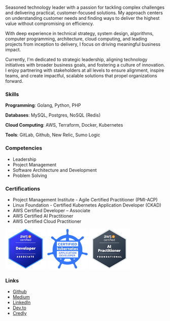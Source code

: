 Seasoned technology leader with a passion for tackling complex challenges and delivering practical, customer-focused solutions. My approach centers on understanding customer needs and finding ways to deliver the highest value without compromising on efficiency.

With deep experience in technical strategy, system design, algorithms, computer programming, architecture, cloud computing, and leading projects from inception to delivery, I focus on driving meaningful business impact. 

Currently, I'm dedicated to strategic leadership, aligning technology initiatives with broader business goals, and fostering a culture of innovation. I enjoy partnering with stakeholders at all levels to ensure alignment, inspire teams, and create impactful, scalable solutions that propel organizations forward.

### Skills

**Programming**: Golang, Python, PHP 

**Databases**: MySQL, Postgres, NoSQL (Redis) 

**Cloud Computing**: AWS, Terraform, Docker, Kubernetes 

**Tools**: GitLab, Github, New Relic, Sumo Logic

### Competencies
- Leadership
- Project Management
- Software Architecture and Development
- Problem Solving

### Certifications

- Project Management Institute - Agile Certified Practitioner (PMI-ACP)
- Linux Foundation - Certified Kubernetes Application Developer (CKAD)
- AWS Certified Developer – Associate
- AWS Certified AI Practitioner
- AWS Certified Cloud Practitioner

![aws developer](./media/awsdev.png)
![ckad](./media/ckad.png)
![aws ai](./media/awsai.png)

### Links

- [Github](https://github.com/jorgecontreras)
- [Medium](https://medium.com/@jorge-contreras)
- [LinkedIn](https://www.linkedin.com/in/jorgecontreras-profile)
- [Dev.to](https://dev.to/jorgecontreras)
- [Credly](https://www.credly.com/users/jorge-contreras-rodriguez/badges#)
